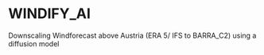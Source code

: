# WINDIFY_AI
Downscaling Windforecast above Austria (ERA 5/ IFS to BARRA_C2) using a diffusion model
